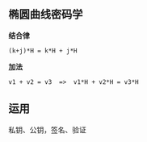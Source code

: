 ## 椭圆曲线密码学

**结合律**

```
(k+j)*H = k*H + j*H
```

**加法**

```
v1 + v2 = v3  =>  v1*H + v2*H = v3*H
```

## 运用

私钥、公钥，签名、验证

